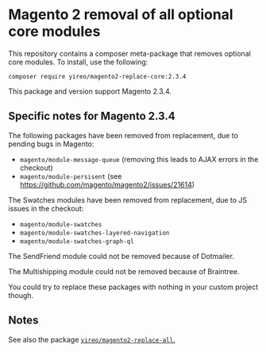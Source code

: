 # Magento 2 removal of all optional core modules
This repository contains a composer meta-package that removes optional core modules. To install, use the following:

    composer require yireo/magento2-replace-core:2.3.4

This package and version support Magento 2.3.4.

## Specific notes for Magento 2.3.4
The following packages have been removed from replacement, due to pending bugs in Magento:

- `magento/module-message-queue` (removing this leads to AJAX errors in the checkout)
- `magento/module-persisent` (see https://github.com/magento/magento2/issues/21614)

The Swatches modules have been removed from replacement, due to JS issues in the checkout:

- `magento/module-swatches`
- `magento/module-swatches-layered-navigation`
- `magento/module-swatches-graph-ql`

The SendFriend module could not be removed because of Dotmailer.

The Multishipping module could not be removed because of Braintree.

You could try to replace these packages with nothing in your custom project though.

## Notes

See also the package [`yireo/magento2-replace-all`.](https://github.com/yireo/magento2-replace-all)
